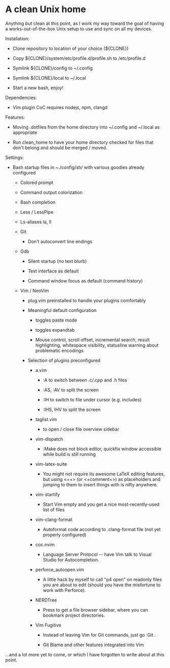 # A clean Unix home

Anything *but* clean at this point, as I work my way toward the goal
of having a works-out-of-the-box Unix setup to use and sync on all
my devices.

Installation:

  - Clone repository to location of your choice (${CLONE})

  - Copy ${CLONE}/system/etc/profile.d/profile.sh to /etc/profile.d

  - Symlink ${CLONE}/config to ~/.config

  - Symlink ${CLONE}/local to ~/.local

  - Start a new bash, enjoy!

Dependencies:

  - Vim plugin CoC requires nodejs, npm, clangd

Features:

  - Moving .dotfiles from the home directory into ~/.config and
    ~/.local as appropriate

  - Run clean_home to have your home directory checked for files that
    don't belong and should be merged / moved.

Settings:

  - Bash startup files in ~./config/sh/ with various goodies already
    configured

    - Colored prompt

    - Command output colorization

    - Bash completion

    - Less / LessPipe

    - Ls-aliases la, ll

    - Git

      - Don't autoconvert line endings

    - Gdb

      - Silent startup (no text blurb)

      - Text interface as default

      - Command window focus as default (command history)

    - Vim / NeoVim

      - plug.vim preinstalled to handle your plugins comfortably

      - Meaningful default configuration

        - <F2> toggles paste mode

        - <F3> toggles expandtab

        - Mouse control, scroll offset, incremental search, result highlighting,
          whitespace visibility, statusline warning about problematic encodings

      - Selection of plugins preconfigured

        - a.vim

          - :A to switch between .c/.cpp and .h files

          - :AS, :AV to split the screen

          - :IH to switch to file under cursor (e.g. includes)

          - :IHS, IHV to split the screen

        - taglist.vim

          - <F8> to open / close file overview sidebar

        - vim-dispatch

          - :Make does not block editor, quickfix window accessible while
            build is still running

        - vim-latex-suite

          - You might not require its awesome LaTeX editing features, but
            using <++> (or <+comment+>) as placeholders and jumping to them
            to insert things with <C-J> is nifty anywhere.

        - vim-startify

          - Start Vim empty and you get a nice most-recently-used list of files

        - vim-clang-format

          - Autoformat code according to .clang-format file (not yet properly
            configured)

        - coc.nvim

          - Language Server Protocol -- have Vim talk to Visual Studio for
            Autocompletion.

        - perforce_autoopen.vim

          - A little hack by myself to call "p4 open" on readonly files you are
            about to edit (should you have the misfortune to work with Perforce).

        - NERDTree

          - Press <C-n> to get a file browser sidebar, where you can bookmark
            project directories.

        - Vim Fugitive

          - Instead of leaving Vim for Git commands, just go :Git <command>.

          - Git Blame and other features integrated into Vim

...and a lot more yet to come, or which I have forgotten to write about at this
point.
